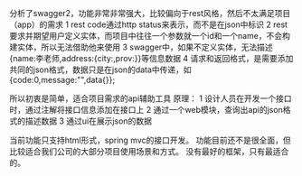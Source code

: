 分析了swagger2，功能非常非常强大，比较偏向于rest风格，然后不太满足项目（app）的需求
1 rest code通过http status来表示，而不是在json中标识
2 rest要求并期望用户定义实体，而项目中往往一个参数就一个id和一个name，不会构建实体，所以无法借助他来使用
3 swagger中，如果不定义实体，无法描述{name:李老师,address:{city:,prov:}}等信息数据
4 请求和返回格式，是需要添加共同的json格式，数据只是在json的data中传递，如{code:0,message:"",data{}};


所以初衷是简单，适合项目需求的api辅助工具
原理：
1 设计人员在开发一个接口时，通过注解将接口信息添加在接口上
2 通过一个web模块，查询出api的json格式的描述数据
3 通过ui在展示json的数据


当前功能只支持html形式，spring mvc的接口开发。
功能目前还不是很全面，但比较适合我们公司的大部分项目使用场景和方式。
没有最好的框架，只有最适合的。
